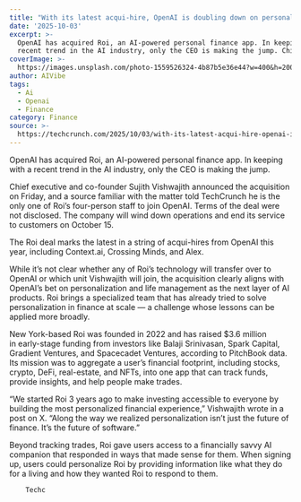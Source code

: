```yaml
---
title: "With its latest acqui-hire, OpenAI is doubling down on personalized consumer AI\_"
date: '2025-10-03'
excerpt: >-
  OpenAI has acquired Roi, an AI-powered personal finance app. In keeping with a
  recent trend in the AI industry, only the CEO is making the jump. Chief...
coverImage: >-
  https://images.unsplash.com/photo-1559526324-4b87b5e36e44?w=400&h=200&fit=crop&auto=format
author: AIVibe
tags:
  - Ai
  - Openai
  - Finance
category: Finance
source: >-
  https://techcrunch.com/2025/10/03/with-its-latest-acqui-hire-openai-is-doubling-down-on-personalized-consumer-ai/
---
```

OpenAI has acquired Roi, an AI-powered personal finance app. In keeping with a recent trend in the AI industry, only the CEO is making the jump.  

Chief executive and co-founder Sujith Vishwajith announced the acquisition on Friday, and a source familiar with the matter told TechCrunch he is the only one of Roi’s four-person staff to join OpenAI. Terms of the deal were not disclosed. The company will wind down operations and end its service to customers on October 15. 


	
	




	
	



The Roi deal marks the latest in a string of acqui-hires from OpenAI this year, including Context.ai, Crossing Minds, and Alex.

While it’s not clear whether any of Roi’s technology will transfer over to OpenAI or which unit Vishwajith will join, the acquisition clearly aligns with OpenAI’s bet on personalization and life management as the next layer of AI products. Roi brings a specialized team that has already tried to solve personalization in finance at scale — a challenge whose lessons can be applied more broadly.   

New York-based Roi was founded in 2022 and has raised $3.6 million in early-stage funding from investors like Balaji Srinivasan, Spark Capital, Gradient Ventures, and Spacecadet Ventures, according to PitchBook data. Its mission was to aggregate a user’s financial footprint, including stocks, crypto, DeFi, real-estate, and NFTs, into one app that can track funds, provide insights, and help people make trades.  

“We started Roi 3 years ago to make investing accessible to everyone by building the most personalized financial experience,” Vishwajith wrote in a post on X. “Along the way we realized personalization isn’t just the future of finance. It’s the future of software.” 

Beyond tracking trades, Roi gave users access to a financially savvy AI companion that responded in ways that made sense for them. When signing up, users could personalize Roi by providing information like what they do for a living and how they wanted Roi to respond to them. 

	
		
					
		Techc
